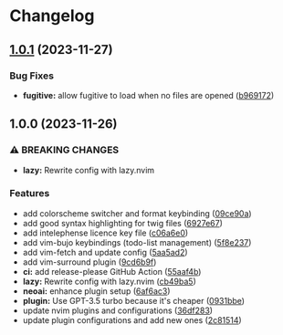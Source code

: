 # Changelog

## [1.0.1](https://github.com/sleiphir/nvim/compare/v1.0.0...v1.0.1) (2023-11-27)


### Bug Fixes

* **fugitive:** allow fugitive to load when no files are opened ([b969172](https://github.com/sleiphir/nvim/commit/b969172234b77b06bc35c8f3ceb0319ad07ac4ca))

## 1.0.0 (2023-11-26)


### ⚠ BREAKING CHANGES

* **lazy:** Rewrite config with lazy.nvim

### Features

* add colorscheme switcher and format keybinding ([09ce90a](https://github.com/sleiphir/nvim/commit/09ce90a229fb98e9cb171e206cf5f74b1d6c1e5c))
* add good syntax highlighting for twig files ([6927e67](https://github.com/sleiphir/nvim/commit/6927e675d5ace508e897a56fc58dbdbaaf0d70b6))
* add intelephense licence key file ([c06a6e0](https://github.com/sleiphir/nvim/commit/c06a6e0fb825b08d33f4dfbd4d7c3fe1dfd92a32))
* add vim-bujo keybindings (todo-list management) ([5f8e237](https://github.com/sleiphir/nvim/commit/5f8e237669c6c2248f032a311cb3cba9797ff772))
* add vim-fetch and update config ([5aa5ad2](https://github.com/sleiphir/nvim/commit/5aa5ad219a6b25b05c3f39166c731982922bbdfd))
* add vim-surround plugin ([9cd6b9f](https://github.com/sleiphir/nvim/commit/9cd6b9f8f07285097b5efc6f9c34ef1ae42e8eb2))
* **ci:** add release-please GitHub Action ([55aaf4b](https://github.com/sleiphir/nvim/commit/55aaf4ba6efa2d4a3a612a6f56315e8de0b585f0))
* **lazy:** Rewrite config with lazy.nvim ([cb49ba5](https://github.com/sleiphir/nvim/commit/cb49ba5c9adf1f813547d1b1f7cea9402d06c255))
* **neoai:** enhance plugin setup ([6af6ac3](https://github.com/sleiphir/nvim/commit/6af6ac3fb47ed316dc38bd0f7fba9e58cb0aa524))
* **plugin:** Use GPT-3.5 turbo because it's cheaper ([0931bbe](https://github.com/sleiphir/nvim/commit/0931bbe80c502fbed751d314a0a3c431c605b7e1))
* update nvim plugins and configurations ([36df283](https://github.com/sleiphir/nvim/commit/36df2834e574f38f2b906b42234a1dbeb53b3d1d))
* update plugin configurations and add new ones ([2c81514](https://github.com/sleiphir/nvim/commit/2c815142218ddc90eb7002fa3720c73d60dccc4d))
